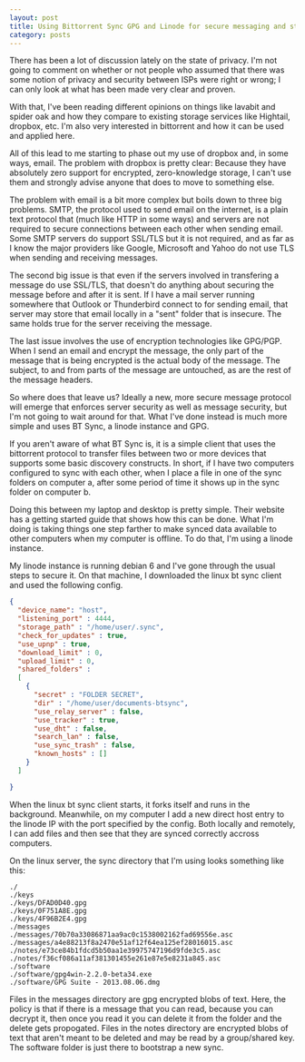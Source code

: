 ```yaml
---
layout: post
title: Using Bittorrent Sync GPG and Linode for secure messaging and storage
category: posts
---
```


There has been a lot of discussion lately on the state of privacy. I'm not going to comment on whether or not people who assumed that there was some notion of privacy and security between ISPs were right or wrong; I can only look at what has been made very clear and proven.

With that, I've been reading different opinions on things like lavabit and spider oak and how they compare to existing storage services like Hightail, dropbox, etc. I'm also very interested in bittorrent and how it can be used and applied here.

All of this lead to me starting to phase out my use of dropbox and, in some ways, email. The problem with dropbox is pretty clear: Because they have absolutely zero support for encrypted, zero-knowledge storage, I can't use them and strongly advise anyone that does to move to something else.

The problem with email is a bit more complex but boils down to three big problems. SMTP, the protocol used to send email on the internet, is a plain text protocol that (much like HTTP in some ways) and servers are not required to secure connections between each other when sending email. Some SMTP servers do support SSL/TLS but it is not required, and as far as I know the major providers like Google, Microsoft and Yahoo do not use TLS when sending and receiving messages.

The second big issue is that even if the servers involved in transfering a message do use SSL/TLS, that doesn't do anything about securing the message before and after it is sent. If I have a mail server running somewhere that Outlook or Thunderbird connect to for sending email, that server may store that email locally in a "sent" folder that is insecure. The same holds true for the server receiving the message.

The last issue involves the use of encryption technologies like GPG/PGP. When I send an email and encrypt the message, the only part of the message that is being encrypted is the actual body of the message. The subject, to and from parts of the message are untouched, as are the rest of the message headers.

So where does that leave us? Ideally a new, more secure message protocol will emerge that enforces server security as well as message security, but I'm not going to wait around for that. What I've done instead is much more simple and uses BT Sync, a linode instance and GPG.

If you aren't aware of what BT Sync is, it is a simple client that uses the bittorrent protocol to transfer files between two or more devices that supports some basic discovery constructs. In short, if I have two computers configured to sync with each other, when I place a file in one of the sync folders on computer a, after some period of time it shows up in the sync folder on computer b.

Doing this between my laptop and desktop is pretty simple. Their website has a getting started guide that shows how this can be done. What I'm doing is taking things one step farther to make synced data available to other computers when my computer is offline. To do that, I'm using a linode instance.


My linode instance is running debian 6 and I've gone through the usual steps to secure it. On that machine, I downloaded the linux bt sync client and used the following config.

```json
{ 
  "device_name": "host",
  "listening_port" : 4444,
  "storage_path" : "/home/user/.sync",
  "check_for_updates" : true, 
  "use_upnp" : true,
  "download_limit" : 0,
  "upload_limit" : 0, 
  "shared_folders" :
  [
    {
      "secret" : "FOLDER SECRET",
      "dir" : "/home/user/documents-btsync",
      "use_relay_server" : false,
      "use_tracker" : true, 
      "use_dht" : false,
      "search_lan" : false,
      "use_sync_trash" : false,
      "known_hosts" : []
    }
  ]

}
```

When the linux bt sync client starts, it forks itself and runs in the background. Meanwhile, on my computer I add a new direct host entry to the linode IP with the port specified by the config. Both locally and remotely, I can add files and then see that they are synced correctly accross computers.

On the linux server, the sync directory that I'm using looks something like this:

```
./
./keys
./keys/DFAD0D40.gpg
./keys/0F751A8E.gpg
./keys/4F96B2E4.gpg
./messages
./messages/70b70a33086871aa9ac0c1538002162fad69556e.asc
./messages/a4e88213f8a2470e51af12f64ea125ef28016015.asc
./notes/e73ce84b1fdcd5b50aa1e39975747196d9fde3c5.asc
./notes/f36cf086a11af381301455e261e87e5e8231a845.asc
./software
./software/gpg4win-2.2.0-beta34.exe
./software/GPG Suite - 2013.08.06.dmg
```

Files in the messages directory are gpg encrypted blobs of text. Here, the policy is that if there is a message that you can read, because you can decrypt it, then once you read it you can delete it from the folder and the delete gets propogated. Files in the notes directory are encrypted blobs of text that aren't meant to be deleted and may be read by a group/shared key. The software folder is just there to bootstrap a new sync.
